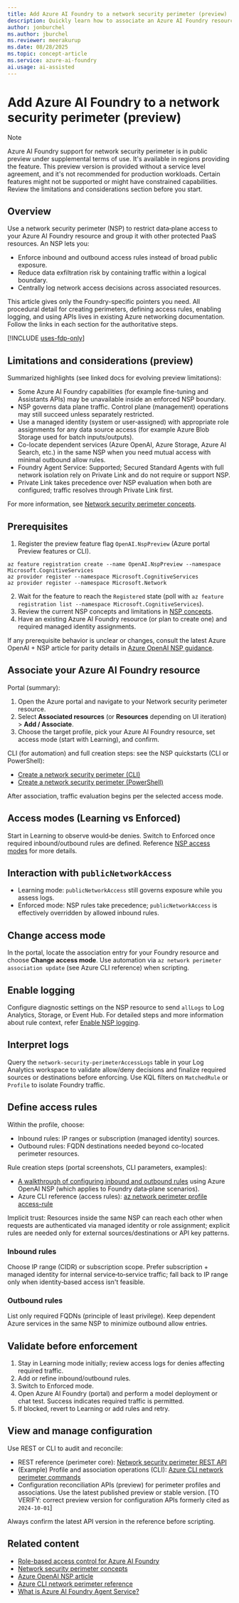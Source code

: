 ```yaml
---
title: Add Azure AI Foundry to a network security perimeter (preview)
description: Quickly learn how to associate an Azure AI Foundry resource with a network security perimeter and where to find detailed guidance for access rules, logging, and management.
author: jonburchel
ms.author: jburchel
ms.reviewer: meerakurup
ms.date: 08/28/2025
ms.topic: concept-article
ms.service: azure-ai-foundry
ai.usage: ai-assisted
---
```


# Add Azure AI Foundry to a network security perimeter (preview)

> [!NOTE]
> Azure AI Foundry support for network security perimeter is in public preview under supplemental terms of use. It's available in regions providing the feature. This preview version is provided without a service level agreement, and it's not recommended for production workloads. Certain features might not be supported or might have constrained capabilities. Review the limitations and considerations section before you start.

## Overview

Use a network security perimeter (NSP) to restrict data‑plane access to your Azure AI Foundry resource and group it with other protected PaaS resources. An NSP lets you:

- Enforce inbound and outbound access rules instead of broad public exposure.
- Reduce data exfiltration risk by containing traffic within a logical boundary.
- Centrally log network access decisions across associated resources.

This article gives only the Foundry-specific pointers you need. All procedural detail for creating perimeters, defining access rules, enabling logging, and using APIs lives in existing Azure networking documentation. Follow the links in each section for the authoritative steps.

[!INCLUDE [uses-fdp-only](../includes/uses-fdp-only.md)]

## Limitations and considerations (preview)

Summarized highlights (see linked docs for evolving preview limitations):

- Some Azure AI Foundry capabilities (for example fine-tuning and Assistants APIs) may be unavailable inside an enforced NSP boundary. 
- NSP governs data plane traffic. Control plane (management) operations may still succeed unless separately restricted.
- Use a managed identity (system or user‑assigned) with appropriate role assignments for any data source access (for example Azure Blob Storage used for batch inputs/outputs).
- Co-locate dependent services (Azure OpenAI, Azure Storage, Azure AI Search, etc.) in the same NSP when you need mutual access with minimal outbound allow rules.
- Foundry Agent Service: Supported; Secured Standard Agents with full network isolation rely on Private Link and do not require or support NSP.
- Private Link takes precedence over NSP evaluation when both are configured; traffic resolves through Private Link first.

For more information, see [Network security perimeter concepts](/azure/private-link/network-security-perimeter-concepts).

## Prerequisites

1. Register the preview feature flag `OpenAI.NspPreview` (Azure portal Preview features or CLI).
  ```azurecli-interactive
  az feature registration create --name OpenAI.NspPreview --namespace Microsoft.CognitiveServices
  az provider register --namespace Microsoft.CognitiveServices
  az provider register --namespace Microsoft.Network
  ```
2. Wait for the feature to reach the `Registered` state (poll with `az feature registration list --namespace Microsoft.CognitiveServices`).
3. Review the current NSP concepts and limitations in [NSP concepts](/azure/private-link/network-security-perimeter-concepts).
4. Have an existing Azure AI Foundry resource (or plan to create one) and required managed identity assignments.

If any prerequisite behavior is unclear or changes, consult the latest Azure OpenAI + NSP article for parity details in [Azure OpenAI NSP guidance](/azure/ai-foundry/openai/how-to/network-security-perimeter).

## Associate your Azure AI Foundry resource

Portal (summary):
1. Open the Azure portal and navigate to your Network security perimeter resource.
2. Select **Associated resources** (or **Resources** depending on UI iteration) > **Add / Associate**.
3. Choose the target profile, pick your Azure AI Foundry resource, set access mode (start with Learning), and confirm.

CLI (for automation) and full creation steps: see the NSP quickstarts (CLI or PowerShell):
- [Create a network security perimeter (CLI)](/azure/private-link/create-network-security-perimeter-cli)
- [Create a network security perimeter (PowerShell)](/azure/private-link/create-network-security-perimeter-powershell)

After association, traffic evaluation begins per the selected access mode.


## Access modes (Learning vs Enforced)

Start in Learning to observe would‑be denies. Switch to Enforced once required inbound/outbound rules are defined. Reference [NSP access modes](/azure/private-link/network-security-perimeter-concepts#access-modes) for more details.

## Interaction with `publicNetworkAccess`

- Learning mode: `publicNetworkAccess` still governs exposure while you assess logs.
- Enforced mode: NSP rules take precedence; `publicNetworkAccess` is effectively overridden by allowed inbound rules.

## Change access mode

In the portal, locate the association entry for your Foundry resource and choose **Change access mode**. Use automation via `az network perimeter association update` (see Azure CLI reference) when scripting.

## Enable logging

Configure diagnostic settings on the NSP resource to send `allLogs` to Log Analytics, Storage, or Event Hub. For detailed steps and more information about rule context, refer [Enable NSP logging](/azure/azure-monitor/fundamentals/network-security-perimeter#add-a-network-security-perimeter-inbound-access-rule).

## Interpret logs

Query the `network-security-perimeterAccessLogs` table in your Log Analytics workspace to validate allow/deny decisions and finalize required sources or destinations before enforcing. Use KQL filters on `MatchedRule` or `Profile` to isolate Foundry traffic.


## Define access rules

Within the profile, choose:
- Inbound rules: IP ranges or subscription (managed identity) sources.
- Outbound rules: FQDN destinations needed beyond co-located perimeter resources.

Rule creation steps (portal screenshots, CLI parameters, examples):
- [A walkthrough of configuring inbound and outbound rules](/azure/ai-foundry/openai/how-to/network-security-perimeter#add-an-access-rule-for-your-azure-openai-service) using Azure OpenAI NSP (which applies to Foundry data‑plane scenarios).
- Azure CLI reference (access rules): [az network perimeter profile access-rule](/azure/cli/azure/network/perimeter/profile/access-rule)

Implicit trust: Resources inside the same NSP can reach each other when requests are authenticated via managed identity or role assignment; explicit rules are needed only for external sources/destinations or API key patterns.

### Inbound rules

Choose IP range (CIDR) or subscription scope. Prefer subscription + managed identity for internal service‑to‑service traffic; fall back to IP range only when identity‑based access isn't feasible.

### Outbound rules

List only required FQDNs (principle of least privilege). Keep dependent Azure services in the same NSP to minimize outbound allow entries.

## Validate before enforcement

1. Stay in Learning mode initially; review access logs for denies affecting required traffic.
2. Add or refine inbound/outbound rules.
3. Switch to Enforced mode.
4. Open Azure AI Foundry (portal) and perform a model deployment or chat test. Success indicates required traffic is permitted.
5. If blocked, revert to Learning or add rules and retry.

## View and manage configuration

Use REST or CLI to audit and reconcile:
- REST reference (perimeter core): [Network security perimeter REST API](/rest/api/network-security-perimeter/)
- (Example) Profile and association operations (CLI): [Azure CLI network perimeter commands](/azure/cli/azure/network/perimeter)
- Configuration reconciliation APIs (preview) for perimeter profiles and associations. Use the latest published preview or stable version. [TO VERIFY: correct preview version for configuration APIs formerly cited as `2024-10-01`]

Always confirm the latest API version in the reference before scripting.


## Related content

- [Role-based access control for Azure AI Foundry](../concepts/rbac-azure-ai-foundry.md)
- [Network security perimeter concepts](/azure/private-link/network-security-perimeter-concepts)
- [Azure OpenAI NSP article](/azure/ai-foundry/openai/how-to/network-security-perimeter)
- [Azure CLI network perimeter reference](/azure/cli/azure/network/perimeter)
- [What is Azure AI Foundry Agent Service?](../agents/overview.md)
